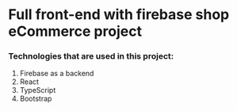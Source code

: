 # Full front-end with firebase shop eCommerce project
### Technologies that are used in this project:
1. Firebase as a backend
2. React
3. TypeScript
4. Bootstrap